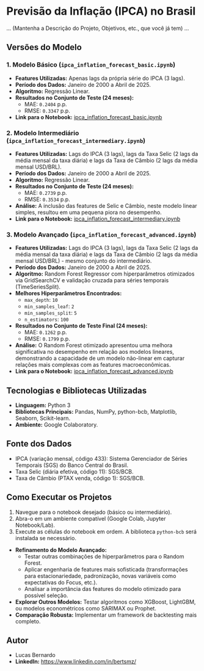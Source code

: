 # Previsão da Inflação (IPCA) no Brasil
... (Mantenha a Descrição do Projeto, Objetivos, etc., que você já tem) ...

## Versões do Modelo

### 1. Modelo Básico (`ipca_inflation_forecast_basic.ipynb`)
* **Features Utilizadas:** Apenas lags da própria série do IPCA (3 lags).
* **Período dos Dados:** Janeiro de 2000 a Abril de 2025.
* **Algoritmo:** Regressão Linear.
* **Resultados no Conjunto de Teste (24 meses):**
    * MAE: `0.2404` p.p.
    * RMSE: `0.3347` p.p.
* **Link para o Notebook:** [ipca_inflation_forecast_basic.ipynb](ipca_inflation_forecast_basic.ipynb)

### 2. Modelo Intermediário (`ipca_inflation_forecast_intermediary.ipynb`)
* **Features Utilizadas:** Lags do IPCA (3 lags), lags da Taxa Selic (2 lags da média mensal da taxa diária) e lags da Taxa de Câmbio (2 lags da média mensal USD/BRL).
* **Período dos Dados:** Janeiro de 2000 a Abril de 2025.
* **Algoritmo:** Regressão Linear.
* **Resultados no Conjunto de Teste (24 meses):**
    * MAE: `0.2739` p.p.
    * RMSE: `0.3534` p.p.
* **Análise:** A inclusão das features de Selic e Câmbio, neste modelo linear simples, resultou em uma pequena piora no desempenho.
* **Link para o Notebook:** [ipca_inflation_forecast_intermediary.ipynb](ipca_inflation_forecast_intermediary.ipynb)

### 3. Modelo Avançado (`ipca_inflation_forecast_advanced.ipynb`)
* **Features Utilizadas:** Lags do IPCA (3 lags), lags da Taxa Selic (2 lags da média mensal da taxa diária) e lags da Taxa de Câmbio (2 lags da média mensal USD/BRL) - mesmo conjunto do intermediário.
* **Período dos Dados:** Janeiro de 2000 a Abril de 2025.
* **Algoritmo:** Random Forest Regressor com hiperparâmetros otimizados via GridSearchCV e validação cruzada para séries temporais (TimeSeriesSplit).
* **Melhores Hiperparâmetros Encontrados:**
    * `max_depth`: `10`
    * `min_samples_leaf`: `2`
    * `min_samples_split`: `5`
    * `n_estimators`: `100`
* **Resultados no Conjunto de Teste Final (24 meses):**
    * MAE: `0.1262` p.p.
    * RMSE: `0.1799` p.p.
* **Análise:** O Random Forest otimizado apresentou uma melhora significativa no desempenho em relação aos modelos lineares, demonstrando a capacidade de um modelo não-linear em capturar relações mais complexas com as features macroeconômicas.
* **Link para o Notebook:** [ipca_inflation_forecast_advanced.ipynb](ipca_inflation_forecast_advanced.ipynb)

## Tecnologias e Bibliotecas Utilizadas
* **Linguagem:** Python 3
* **Bibliotecas Principais:** Pandas, NumPy, python-bcb, Matplotlib, Seaborn, Scikit-learn.
* **Ambiente:** Google Colaboratory.

## Fonte dos Dados
* IPCA (variação mensal, código 433): Sistema Gerenciador de Séries Temporais (SGS) do Banco Central do Brasil.
* Taxa Selic (diária efetiva, código 11): SGS/BCB.
* Taxa de Câmbio (PTAX venda, código 1): SGS/BCB.

## Como Executar os Projetos
1.  Navegue para o notebook desejado (básico ou intermediário).
2.  Abra-o em um ambiente compatível (Google Colab, Jupyter Notebook/Lab).
3.  Execute as células do notebook em ordem. A biblioteca `python-bcb` será instalada se necessário.

* **Refinamento do Modelo Avançado:**
    * Testar outras combinações de hiperparâmetros para o Random Forest.
    * Aplicar engenharia de features mais sofisticada (transformações para estacionariedade, padronização, novas variáveis como expectativas do Focus, etc.).
    * Analisar a importância das features do modelo otimizado para possível seleção.
* **Explorar Outros Modelos:** Testar algoritmos como XGBoost, LightGBM, ou modelos econométricos como SARIMAX ou Prophet.
* **Comparação Robusta:** Implementar um framework de backtesting mais completo.

## Autor
* Lucas Bernardo
* **LinkedIn:** https://www.linkedin.com/in/bertsmz/
